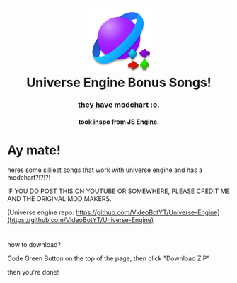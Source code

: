 <h1 align="center">
  <br>
  <a href="https://github.com/uwenalil/Universe-Bonus-Songs"><img src="universe.png" alt="universe" width="150"></a>
  <br>
  <b>Universe Engine Bonus Songs!</b>
  <br>
</h1>
<h3 align="center">
  <b>
    they have modchart :o.
  </b>
</h3>
<h4 align="center">
  took inspo from JS Engine.
</h4>

# Ay mate!

heres some silliest songs that work with universe engine and has a modchart?!?!?!

IF YOU DO POST THIS ON YOUTUBE OR SOMEWHERE, PLEASE CREDIT ME AND THE ORIGINAL MOD MAKERS.

[Universe engine repo: https://github.com/VideoBotYT/Universe-Engine](https://github.com/VideoBotYT/Universe-Engine)

#

how to download?

Code Green Button on the top of the page, then click "Download ZIP"

then you're done!
